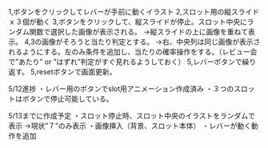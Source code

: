 <!-- #slot概要 -->
1,ボタンをクリックしてレバーが手前に動くイラスト
2,スロット用の縦スライドｘ３個が動く
3,ボタンをクリックして、縦スライドが停止。スロット中央にランダム関数で選択した画像が表示される。
 →縦スライドの上に画像を重ねて表示。
4,3の画像がそろうと当たり判定とする。
 →右、中央列は同じ画像が表示されるようにする。左のみ条件を追加し、当たりの確率操作をする。（レビュー会で”あたり” or ”はずれ”判定がすぐ見れるようしておく）
5,レバーボタンで繰り返す。
5,resetボタンで画面更新。


5/12進捗
・レバー用のボタンでslot用アニメーション作成済み
・３つのスロットはボタンで停止可能している。


5/13までに作成予定
・スロット停止時、スロット中央のイラストをランダムで表示
 →現状”７”のみ表示
・画像挿入（背景、スロット本体）
・レバーが動く動作を追加